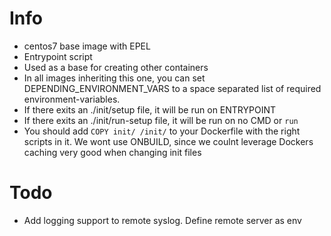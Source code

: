 # Info
* centos7 base image with EPEL
* Entrypoint script
* Used as a base for creating other containers
* In all images inheriting this one, you can set DEPENDING_ENVIRONMENT_VARS to a space separated list of required environment-variables.
* If there exits an ./init/setup file, it will be run on ENTRYPOINT
* If there exits an ./init/run-setup file, it will be run on no CMD or `run`
* You should add `COPY init/ /init/` to your Dockerfile with the right scripts in it. We wont use ONBUILD, since we coulnt leverage Dockers caching very good when changing init files

# Todo
* Add logging support to remote syslog. Define remote server as env
